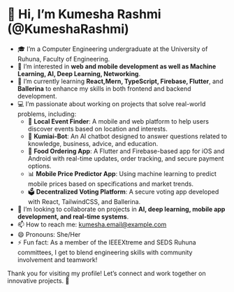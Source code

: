 # 👋 Hi, I’m Kumesha Rashmi (@KumeshaRashmi)

- 🎓 I’m a Computer Engineering undergraduate at the University of Ruhuna, Faculty of Engineering.
- 👀 I’m interested in **web and mobile development as well as Machine Learning, AI, Deep Learning, Networking**.
- 🌱 I’m currently learning **React,Mern, TypeScript, Firebase, Flutter**, and **Ballerina** to enhance my skills in both frontend and backend development.
- 💻 I’m passionate about working on projects that solve real-world problems, including:
  - 📱 **Local Event Finder**: A mobile and web platform to help users discover events based on location and interests.
  - 🤖 **Kumiai-Bot**: An AI chatbot designed to answer questions related to knowledge, business, advice, and education.
  - 🍔 **Food Ordering App**: A Flutter and Firebase-based app for iOS and Android with real-time updates, order tracking, and secure payment options.
  - 📊 **Mobile Price Predictor App**: Using machine learning to predict mobile prices based on specifications and market trends.
  - 🗳️ **Decentralized Voting Platform**: A secure voting app developed with React, TailwindCSS, and Ballerina.
- 💞️ I’m looking to collaborate on projects in **AI, deep learning, mobile app development, and real-time systems**.
- 📫 How to reach me: [kumesha.email@example.com](mailto:kumesha.email@example.com)  
- 😄 Pronouns: She/Her
- ⚡ Fun fact: As a member of the IEEEXtreme and SEDS Ruhuna committees, I get to blend engineering skills with community involvement and teamwork!

Thank you for visiting my profile! Let’s connect and work together on innovative projects. 🚀

<!---

--->

